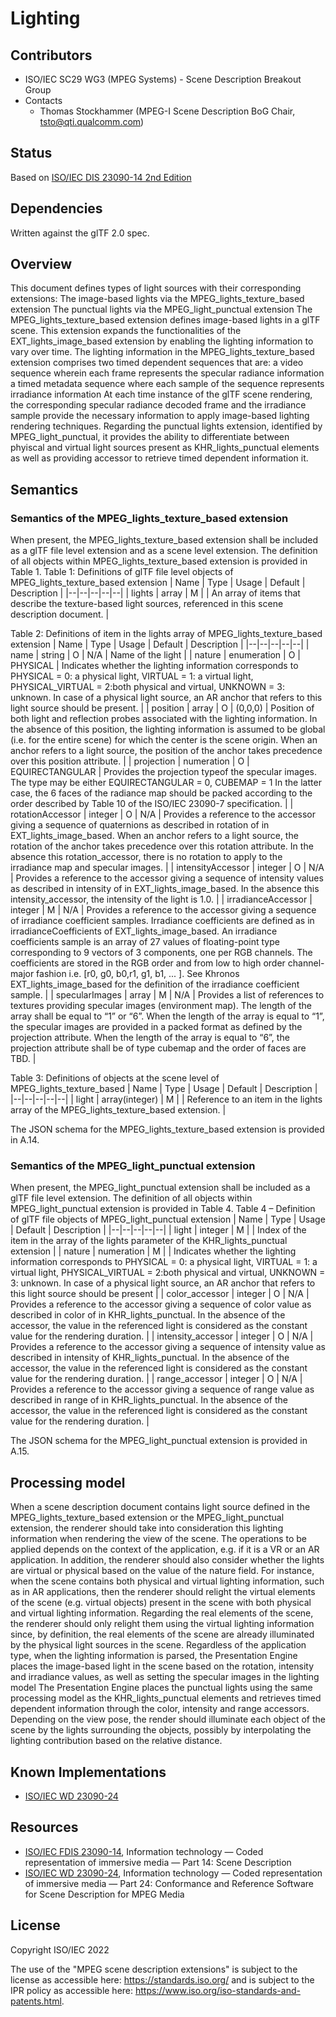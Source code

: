 # Lighting


## Contributors

* ISO/IEC SC29 WG3 (MPEG Systems) - Scene Description Breakout Group
* Contacts
  * Thomas Stockhammer (MPEG-I Scene Description BoG Chair, tsto@qti.qualcomm.com)

## Status

Based on [ISO/IEC DIS 23090-14 2nd Edition](https://www.iso.org/standard/80900.html)

## Dependencies

Written against the glTF 2.0 spec.

## Overview

This document defines types of light sources with their corresponding extensions:
The image-based lights via the MPEG_lights_texture_based extension
The punctual lights via the MPEG_light_punctual extension
The MPEG_lights_texture_based extension defines image-based lights in a glTF scene. This extension expands the functionalities of the EXT_lights_image_based extension by enabling the lighting information to vary over time. The lighting information in the MPEG_lights_texture_based extension comprises two timed dependent sequences that are:
a video sequence wherein each frame represents the specular radiance information
a timed metadata sequence where each sample of the sequence represents irradiance information
At each time instance of the glTF scene rendering, the corresponding specular radiance decoded frame and the irradiance sample provide the necessary information to apply image-based lighting rendering techniques.
Regarding the punctual lights extension, identified by MPEG_light_punctual, it provides the ability to differentiate between phyiscal and virtual light sources present as KHR_lights_punctual elements as well as providing accessor to retrieve timed dependent information it.

##	Semantics

###	Semantics of the MPEG_lights_texture_based extension
When present, the MPEG_lights_texture_based extension shall be included as a glTF file level extension and as a scene level extension.
The definition of all objects within MPEG_lights_texture_based extension is provided in Table 1. 
Table 1: Definitions of glTF file level objects of MPEG_lights_texture_based extension
| Name | Type | Usage | Default | Description |
|--|--|--|--|--|
| lights | array | M |  | An array of items that describe the texture-based light sources, referenced in this scene description document. |


Table 2: Definitions of item in the lights array of MPEG_lights_texture_based extension
| Name | Type | Usage | Default | Description |
|--|--|--|--|--|
| name | string | O | N/A | Name of the light |
| nature | enumeration | O | PHYSICAL | Indicates whether the lighting information corresponds to 
PHYSICAL = 0: a physical light,
VIRTUAL = 1: a virtual light, 
PHYSICAL_VIRTUAL = 2:both physical and virtual,
UNKNOWN = 3: unknown. In case of a physical light source, an AR anchor that refers to this light source should be present. |
| position | array | O | (0,0,0) | Position of both light and reflection probes associated with the lighting information.
In the absence of this position, the lighting information is assumed to be global (i.e. for the entire scene) for which the center is the scene origin.
When an anchor refers to a light source, the position of the anchor takes precedence over this position attribute. |
| projection | numeration | O | EQUIRECTANGULAR | Provides the projection typeof the specular images. The type may be either
EQUIRECTANGULAR = 0,
CUBEMAP = 1
In the latter case, the 6 faces of the radiance map should be packed according to the order described by Table 10 of the ISO/IEC 23090-7 specification. |
| rotationAccessor | integer | O | N/A | Provides a reference to the accessor giving a sequence of quaternions as described in rotation of in EXT_lights_image_based.
When an anchor refers to a light source, the rotation of the anchor takes precedence over this rotation attribute.
In the absence this rotation_accessor, there is no rotation to apply to the irradiance map and specular images. |
| intensityAccessor | integer | O | N/A | Provides a reference to the accessor giving a sequence of intensity values as described in intensity of in EXT_lights_image_based.
In the absence this intensity_accessor, the intensity of the light is 1.0. |
| irradianceAccessor | integer | M | N/A | Provides a reference to the accessor giving a sequence of irradiance coefficient samples. Irradiance coefficients are defined as in irradianceCoefficients of  EXT_lights_image_based.
An irradiance coefficients sample is an array of 27 values of floating-point type corresponding to 9 vectors of 3 components, one per RGB channels. The coefficients are stored in the RGB order and from low to high order channel-major fashion i.e. [r0, g0, b0,r1, g1, b1, ... ].
See Khronos EXT_lights_image_based for the definition of the irradiance coefficient sample. |
| specularImages | array | M | N/A | Provides a list of references to textures providing specular images (environment map).
The length of the array shall be equal to “1” or “6”.
When the length of the array is equal to “1”, the specular images are provided in a packed format as defined by the projection attribute.
When the length of the array is equal to “6”, the projection attribute shall be of type cubemap and the order of faces are TBD. |


Table 3: Definitions of objects at the scene level of MPEG_lights_texture_based
| Name | Type | Usage | Default | Description |
|--|--|--|--|--|
| light | array(integer) | M |  | Reference to an item in the lights array of the MPEG_lights_texture_based extension. |


The JSON schema for the MPEG_lights_texture_based extension is provided in A.14.





###	Semantics of the MPEG_light_punctual extension
When present, the MPEG_light_punctual extension shall be included as a glTF file level extension.
The definition of all objects within MPEG_light_punctual extension is provided in Table 4.
Table 4 – Definition of glTF file objects of MPEG_light_punctual extension
| Name | Type | Usage | Default | Description |
|--|--|--|--|--|
| light | integer | M |  | Index of the item in the array of the lights parameter of the KHR_lights_punctual extension |
| nature | numeration | M |  | Indicates whether the lighting information corresponds to 
PHYSICAL = 0: a physical light,
VIRTUAL = 1: a virtual light, 
PHYSICAL_VIRTUAL = 2:both physical and virtual,
UNKNOWN = 3: unknown. 
In case of a physical light source, an AR anchor that refers to this light source should be present |
| color_accessor | integer | O | N/A | Provides a reference to the accessor giving a sequence of color value as described in color of in KHR_lights_punctual.
In the absence of the accessor, the value in the referenced light is considered as the constant value for the rendering duration. |
| intensity_accessor | integer | O | N/A | Provides a reference to the accessor giving a sequence of intensity value as described in intensity of KHR_lights_punctual. 
In the absence of the accessor, the value in the referenced light is considered as the constant value for the rendering duration. |
| range_accessor | integer | O | N/A | Provides a reference to the accessor giving a sequence of range value as described in range of in KHR_lights_punctual.
In the absence of the accessor, the value in the referenced light is considered as the constant value for the rendering duration. |


The JSON schema for the MPEG_light_punctual extension is provided in A.15.

##	Processing model 
When a scene description document contains light source defined in the MPEG_lights_texture_based extension or the MPEG_light_punctual extension, the renderer should take into consideration this lighting information when rendering the view of the scene. The operations to be applied depends on the context of the application, e.g. if it is a VR or an AR application. In addition, the renderer should also consider whether the lights are virtual or physical based on the value of the nature field.
For instance, when the scene contains both physical and virtual lighting information, such as in AR applications, then the renderer should relight the virtual elements of the scene (e.g. virtual objects) present in the scene with both physical and virtual lighting information. Regarding the real elements of the scene, the renderer should only relight them using the virtual lighting information since, by definition, the real elements of the scene are already illuminated by the physical light sources in the scene.
Regardless of the application type, when the lighting information is parsed, the Presentation Engine places the image-based light in the scene based on the rotation, intensity and irradiance values, as well as setting the specular images in the lighting model
The Presentation Engine places the punctual lights using the same processing model as the KHR_lights_punctual elements and retrieves timed dependent information through the color, intensity and range accessors.
Depending on the view pose, the render should illuminate each object of the scene by the lights surrounding the objects, possibly by interpolating the lighting contribution based on the relative distance.


## Known Implementations

* [ISO/IEC WD 23090-24](https://www.iso.org/standard/83696.html)

## Resources

* [ISO/IEC FDIS 23090-14](https://www.iso.org/standard/80900.html), Information technology — Coded representation of immersive media — Part 14: Scene Description 
* [ISO/IEC WD 23090-24](https://www.iso.org/standard/83696.html), Information technology — Coded representation of immersive media — Part 24: Conformance and Reference Software for Scene Description for MPEG Media

## License

Copyright ISO/IEC 2022

The use of the "MPEG scene description extensions" is subject to the license as accessible here: https://standards.iso.org/ and is subject to the IPR policy as accessible here: https://www.iso.org/iso-standards-and-patents.html.

